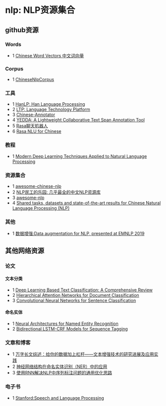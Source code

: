 # nlp: NLP资源集合

## github资源

### Words
- 1 [Chinese Word Vectors 中文词向量](https://github.com/Embedding/Chinese-Word-Vectors)


### Corpus
- 1 [ChineseNlpCorpus](https://github.com/SophonPlus/ChineseNlpCorpus)

### 工具
- 1 [HanLP: Han Language Processing](https://github.com/hankcs/HanLP)
- 2 [LTP: Language Technology Platform](https://github.com/HIT-SCIR/ltp)
- 3 [Chinese-Annotator](https://github.com/deepwel/Chinese-Annotator)
- 4 [YEDDA: A Lightweight Collaborative Text Span Annotation Tool](https://github.com/jiesutd/YEDDA)
- 5 [Rasa聊天机器人](https://github.com/RasaHQ/rasa)
- 6 [Rasa NLU for Chinese](https://github.com/crownpku/Rasa_NLU_Chi)

### 教程
- 1 [Modern Deep Learning Techniques Applied to Natural Language Processing](https://github.com/omarsar/nlp_overview)

### 资源集合
- 1 [awesome-chinese-nlp](https://github.com/crownpku/Awesome-Chinese-NLP)
- 2 [NLP民工的乐园: 几乎最全的中文NLP资源库](https://github.com/fighting41love/funNLP)
- 3 [awesome-nlp](https://github.com/keon/awesome-nlp)
- 4 [Shared tasks, datasets and state-of-the-art results for Chinese Natural Language Processing (NLP)](https://github.com/didi/ChineseNLP)

### 其他
- 1 [数据增强:Data augmentation for NLP, presented at EMNLP 2019](https://github.com/jasonwei20/eda_nlp)

## 其他网络资源

### 论文

#### 文本分类
- 1 [Deep Learning Based Text Classification: A Comprehensive Review](https://arxiv.org/pdf/2004.03705.pdf)
- 2 [Hierarchical Attention Networks for Document Classification](https://www.cc.gatech.edu/~dyang888/docs/naacl16.pdf)
- 3 [Convolutional Neural Networks for Sentence Classification](https://www.aclweb.org/anthology/D14-1181.pdf)
#### 命名实体
- 1 [Neural Architectures for Named Entity Recognition](https://www.aclweb.org/anthology/N16-1030.pdf)
- 2 [Bidirectional LSTM-CRF Models for Sequence Tagging](https://arxiv.org/pdf/1508.01991.pdf)
### 文章和博客
- 1 [万字长文综述：给你的数据加上杠杆——文本增强技术的研究进展及应用实践](https://www.jiqizhixin.com/articles/2020-04-01-11)
- 2 [神经网络结构在命名实体识别（NER）中的应用](https://www.cnblogs.com/robert-dlut/p/6847401.html)
- 3 [使用RNN解决NLP中序列标注问题的通用优化思路](https://blog.csdn.net/malefactor/article/details/50725480)

### 电子书
- 1 [Stanford:Speech and Language Processing](https://web.stanford.edu/~jurafsky/slp3/)


